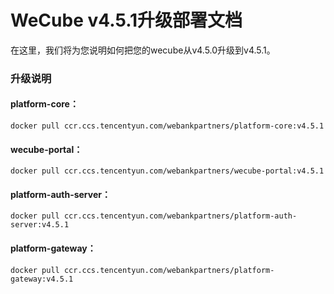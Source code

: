 # WeCube v4.5.1升级部署文档

在这里，我们将为您说明如何把您的wecube从v4.5.0升级到v4.5.1。

### 升级说明

#### platform-core：   
```
docker pull ccr.ccs.tencentyun.com/webankpartners/platform-core:v4.5.1
```

#### wecube-portal：
```
docker pull ccr.ccs.tencentyun.com/webankpartners/wecube-portal:v4.5.1
```

#### platform-auth-server：
```
docker pull ccr.ccs.tencentyun.com/webankpartners/platform-auth-server:v4.5.1
```

#### platform-gateway：
```
docker pull ccr.ccs.tencentyun.com/webankpartners/platform-gateway:v4.5.1
```







